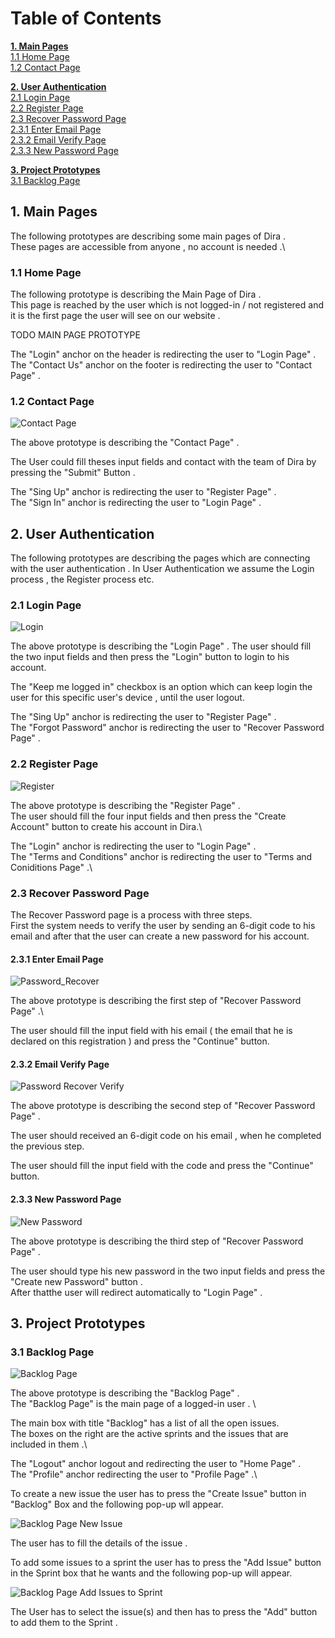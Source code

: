 # Table of Contents

**[1. Main Pages](#1-main-pages)**\
[1.1 Home Page](#11-home-page)\
[1.2 Contact Page](#12-contact-page)

**[2. User Authentication](#2-user-authentication)**\
[2.1 Login Page](#21-login-page)\
[2.2 Register Page](#22-register-page)\
[2.3 Recover Password Page](#23-recover-password-page)\
[2.3.1 Enter Email Page](#231-enter-email-page)\
[2.3.2 Email Verify Page](#232-email-verify-page)\
[2.3.3 New Password Page](#233-new-password-page)

**[3. Project Prototypes](#3-project-prototypes)**\
[3.1 Backlog Page](#31-backlog-page)

## 1. Main Pages

The following prototypes are describing some main pages of Dira .\
These pages are accessible from anyone , no account is needed .\

### 1.1 Home Page

The following prototype is describing the Main Page of Dira .\
This page is reached by the user which is not logged-in / not registered and it is the first page the user will see on our website .

TODO
MAIN PAGE PROTOTYPE

The "Login" anchor on the header is redirecting the user to "Login Page" .\
The "Contact Us" anchor on the footer is redirecting the user to "Contact Page" .

### 1.2 Contact Page

![Contact Page](prototypes/contact.png?raw=true "Contact Page")

The above prototype is describing the "Contact Page" .

The User could fill theses input fields and contact with the team of Dira by pressing the "Submit" Button .

The "Sing Up" anchor is redirecting the user to "Register Page" .\
The "Sign In" anchor is redirecting the user to "Login Page" .

## 2. User Authentication

The following prototypes are describing the pages which are connecting with the user authentication .
In User Authentication we assume the Login process , the Register process etc.

### 2.1 Login Page

![Login](prototypes/login.png?raw=true "Login")

The above prototype is describing the "Login Page" .
The user should fill the two input fields and then press the "Login" button to login to his account.

The "Keep me logged in" checkbox is an option which can keep login the user for this specific user's device , until the user logout.

The "Sing Up" anchor is redirecting the user to "Register Page" .\
The "Forgot Password" anchor is redirecting the user to "Recover Password Page" . 

### 2.2 Register Page

![Register](prototypes/register.png?raw=true "Register")

The above prototype is describing the "Register Page" .\
The user should fill the four input fields and then press the "Create Account" button to create his account in Dira.\

The "Login" anchor is redirecting the user to "Login Page" .\
The "Terms and Conditions" anchor is redirecting the user to "Terms and Coniditions Page" .\

### 2.3 Recover Password Page

The Recover Password page is a process with three steps. \
First the system needs to verify the user by sending an 6-digit code to his email and after that the user can create a new password for his account.

#### 2.3.1 Enter Email Page

![Password_Recover](prototypes/password_revocer.png?raw=true "Password Recover")

The above prototype is describing the first step of  "Recover Password Page" .\

The user should fill the input field with his email ( the email that he is declared on this registration ) and press the "Continue" button.

#### 2.3.2 Email Verify Page

![Password Recover Verify](prototypes/password_revocer_verify.png?raw=true "Password Recover Verify")

The above prototype is describing the second step of  "Recover Password Page" .

The user should received an 6-digit code on his email , when he completed the previous step.

The user should fill the input field with the code and press the "Continue" button.

#### 2.3.3 New Password Page

![New Password](prototypes/new_password.png?raw=true "New Password")

The above prototype is describing the third step of  "Recover Password Page" .

The user should type his new password in the two input fields and press the "Create new Password" button .\
After thatthe user will redirect automatically to  "Login Page" .

## 3. Project Prototypes

### 3.1 Backlog Page

![Backlog Page](prototypes/backlog.png?raw=true "Backlog Page")

The above prototype is describing the "Backlog Page" .\
The "Backlog Page" is the main page of a logged-in user . \

The main box with title "Backlog" has a list of all the open issues. \
The boxes on the right are the active sprints and the issues that are included in them .\

The "Logout" anchor logout and redirecting the user to "Home Page" .\
The "Profile" anchor redirecting the user to "Profile Page" .\

To create a new issue the user has to press the "Create Issue" button in "Backlog" Box and the following pop-up wll appear.

![Backlog Page New Issue](prototypes/backlog-new_issue.png?raw=true "Backlog Page New Issue")

The user has to fill the details of the issue .


To add some issues to a sprint the user has to press the "Add Issue" button in the Sprint box that he wants and the following pop-up will appear.

![Backlog Page Add Issues to Sprint](prototypes/backlog-issues_to_sprint.png?raw=true "Backlog Add Issues to Sprint")

The User has to select the issue(s) and then has to press the "Add" button to add them to the Sprint .
